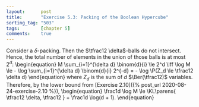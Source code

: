 ```yaml
---
layout:      post
title:       "Exercise 5.3: Packing of the Boolean Hypercube"
sorting_tag: "503"
tags:        [chapter 5]
comments:    true
---
```


Consider a $\delta$-packing.
Then the $\tfrac12 \delta$-balls do not intersect.
Hence, the total number of elements in the union of those balls is at most $2^d$:
\begin{equation}
    M \sum_{i=1}^{\delta d} \binom{d}{i} \le 2^d
    \iff
    \log M
    \le - \log \sum_{i=1}^{\delta d} \binom{d}{i} 2^{-d}
    = - \log \P(Z_d \le \tfrac12 \delta d)
\end{equation}
where $Z_d$ is the sum of $d$ $\Ber(\tfrac12)$ variables.
Therefore, by the lower bound from [Exercise 2.10]({% post_url 2020-08-24-exercise-2.10 %}),
\begin{equation}
    \frac1d \log M \le \KL\parens{
        \tfrac12 \delta, \tfrac12
    } + \frac1d \log(d + 1).
\end{equation}
